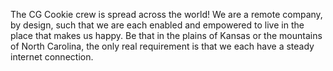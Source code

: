 The CG Cookie crew is spread across the world! We are a remote company, by design, such that we are each 
enabled and empowered to live in the place that makes us happy. Be that in the plains of Kansas or the 
mountains of North Carolina, the only real requirement is that we each have a steady internet connection.
